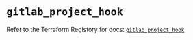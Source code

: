 # `gitlab_project_hook`

Refer to the Terraform Registory for docs: [`gitlab_project_hook`](https://registry.terraform.io/providers/gitlabhq/gitlab/16.3.0/docs/resources/project_hook).
